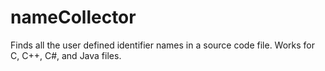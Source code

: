 # nameCollector
Finds all the user defined identifier names in a source code file.  Works for C, C++, C#, and Java files.

